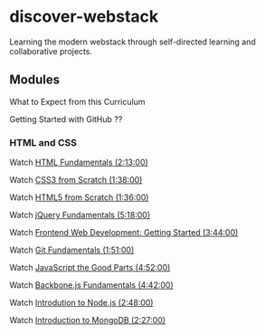 discover-webstack
=================

Learning the modern webstack through self-directed learning and collaborative projects.


## Modules

What to Expect from this Curriculum

Getting Started with GitHub
??

### HTML and CSS

Watch [HTML Fundamentals (2:13:00)](http://pluralsight.com/training/Courses/TableOfContents/html-fundamentals)

Watch [CSS3 from Scratch (1:38:00)](http://pluralsight.com/training/Courses/TableOfContents/css3-from-scratch)

Watch [HTML5 from Scratch (1:36:00)](http://pluralsight.com/training/Courses/TableOfContents/html5-from-scratch)

Watch [jQuery Fundamentals (5:18:00)](http://pluralsight.com/training/Courses/TableOfContents/jquery-fundamentals)

Watch [Frontend Web Development: Getting Started (3:44:00)](http://pluralsight.com/training/Courses/TableOfContents/front-end-web-development-get-started)

Watch [Git Fundamentals (1:51:00)](http://pluralsight.com/training/courses/TableOfContents?courseName=git-fundamentals)

Watch [JavaScript the Good Parts (4:52:00)](http://pluralsight.com/training/Courses/TableOfContents/javascript-good-parts)

Watch [Backbone.js Fundamentals (4:42:00)](http://pluralsight.com/training/Courses/TableOfContents/backbone-fundamentals)

Watch [Introdution to Node.js (2:48:00)](http://pluralsight.com/training/Courses/TableOfContents/node-intro)

Watch [Introduction to MongoDB (2:27:00)](http://pluralsight.com/training/Courses/TableOfContents/mongodb-introduction)
